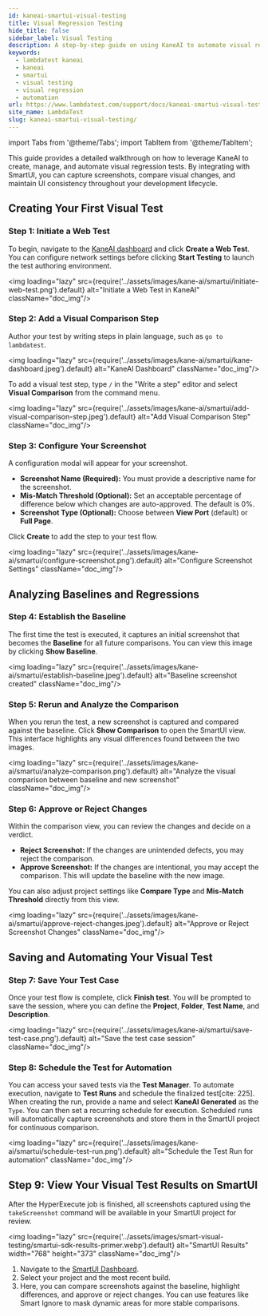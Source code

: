 ```yaml
---
id: kaneai-smartui-visual-testing
title: Visual Regression Testing
hide_title: false
sidebar_label: Visual Testing
description: A step-by-step guide on using KaneAI to automate visual regression tests. Learn to capture screenshots, establish baselines, compare visual changes with SmartUI, and schedule automated runs.
keywords:
  - lambdatest kaneai
  - kaneai
  - smartui
  - visual testing
  - visual regression
  - automation
url: https://www.lambdatest.com/support/docs/kaneai-smartui-visual-testing
site_name: LambdaTest
slug: kaneai-smartui-visual-testing/
---
```


import Tabs from '@theme/Tabs';
import TabItem from '@theme/TabItem';

<script type="application/ld+json"
      dangerouslySetInnerHTML={{ __html: JSON.stringify({
       "@context": "https://schema.org",
        "@type": "BreadcrumbList",
        "itemListElement": [{
          "@type": "ListItem",
          "position": 1,
          "name": "Home",
          "item": "https://www.lambdatest.com"
        },{
          "@type": "ListItem",
          "position": 2,
          "name": "Support",
          "item": "https://www.lambdatest.com/support/docs/"
        },{
          "@type": "ListItem",
          "position": 3,
          "name": "Visual Regression Testing with KaneAI and SmartUI",
          "item": "https://www.lambdatest.com/support/docs/kaneai-smartui-visual-testing"
        }]
      })
    }}
></script>

This guide provides a detailed walkthrough on how to leverage KaneAI to create, manage, and automate visual regression tests. By integrating with SmartUI, you can capture screenshots, compare visual changes, and maintain UI consistency throughout your development lifecycle.

## Creating Your First Visual Test

### Step 1: Initiate a Web Test
To begin, navigate to the [KaneAI dashboard](https://kaneai.lambdatest.com/dashboard) and click **Create a Web Test**. You can configure network settings before clicking **Start Testing** to launch the test authoring environment.


<img loading="lazy" src={require('../assets/images/kane-ai/smartui/initiate-web-test.png').default} alt="Initiate a Web Test in KaneAI" className="doc_img"/>

### Step 2: Add a Visual Comparison Step
Author your test by writing steps in plain language, such as `go to lambdatest`.

<img loading="lazy" src={require('../assets/images/kane-ai/smartui/kane-dashboard.jpeg').default} alt="KaneAI Dashboard" className="doc_img"/>

 To add a visual test step, type `/` in the "Write a step" editor and select **Visual Comparison** from the command menu.

<img loading="lazy" src={require('../assets/images/kane-ai/smartui/add-visual-comparison-step.jpeg').default} alt="Add Visual Comparison Step" className="doc_img"/>

### Step 3: Configure Your Screenshot
A configuration modal will appear for your screenshot.
* **Screenshot Name (Required):** You must provide a descriptive name for the screenshot.
* **Mis-Match Threshold (Optional):** Set an acceptable percentage of difference below which changes are auto-approved. The default is 0%.
* **Screenshot Type (Optional):** Choose between **View Port** (default) or **Full Page**.

Click **Create** to add the step to your test flow.

<img loading="lazy" src={require('../assets/images/kane-ai/smartui/configure-screenshot.png').default} alt="Configure Screenshot Settings" className="doc_img"/>

## Analyzing Baselines and Regressions

### Step 4: Establish the Baseline
The first time the test is executed, it captures an initial screenshot that becomes the **Baseline** for all future comparisons. You can view this image by clicking **Show Baseline**.

<img loading="lazy" src={require('../assets/images/kane-ai/smartui/establish-baseline.jpeg').default} alt="Baseline screenshot created" className="doc_img"/>

### Step 5: Rerun and Analyze the Comparison
When you rerun the test, a new screenshot is captured and compared against the baseline. Click **Show Comparison** to open the SmartUI view. This interface highlights any visual differences found between the two images.

<img loading="lazy" src={require('../assets/images/kane-ai/smartui/analyze-comparison.png').default} alt="Analyze the visual comparison between baseline and new screenshot" className="doc_img"/>

### Step 6: Approve or Reject Changes
Within the comparison view, you can review the changes and decide on a verdict.
* **Reject Screenshot:** If the changes are unintended defects, you may reject the comparison.
* **Approve Screenshot:** If the changes are intentional, you may accept the comparison. This will update the baseline with the new image.

You can also adjust project settings like **Compare Type** and **Mis-Match Threshold** directly from this view.

<img loading="lazy" src={require('../assets/images/kane-ai/smartui/approve-reject-changes.jpeg').default} alt="Approve or Reject Screenshot Changes" className="doc_img"/>

## Saving and Automating Your Visual Test

### Step 7: Save Your Test Case
Once your test flow is complete, click **Finish test**. You will be prompted to save the session, where you can define the **Project**, **Folder**, **Test Name**, and **Description**.

<img loading="lazy" src={require('../assets/images/kane-ai/smartui/save-test-case.png').default} alt="Save the test case session" className="doc_img"/>

### Step 8: Schedule the Test for Automation
You can access your saved tests via the **Test Manager**. To automate execution, navigate to **Test Runs** and schedule the finalized test[cite: 225]. When creating the run, provide a name and select **KaneAI Generated** as the `Type`. You can then set a recurring schedule for execution. Scheduled runs will automatically capture screenshots and store them in the SmartUI project for continuous comparison.

<img loading="lazy" src={require('../assets/images/kane-ai/smartui/schedule-test-run.png').default} alt="Schedule the Test Run for automation" className="doc_img"/>

## Step 9: View Your Visual Test Results on SmartUI

After the HyperExecute job is finished, all screenshots captured using the `takeScreenshot` command will be available in your SmartUI project for review.

<img loading="lazy" src={require('../assets/images/smart-visual-testing/smartui-sdk-results-primer.webp').default} alt="SmartUI Results" width="768" height="373" className="doc_img"/>

1.  Navigate to the [SmartUI Dashboard](https://smartui.lambdatest.com/).
2.  Select your project and the most recent build.
3.  Here, you can compare screenshots against the baseline, highlight differences, and approve or reject changes. You can use features like Smart Ignore to mask dynamic areas for more stable comparisons.
